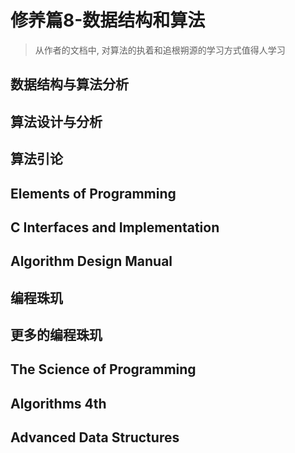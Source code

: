 # 修养篇8-数据结构和算法

> 从作者的文档中, 对算法的执着和追根朔源的学习方式值得人学习

## 数据结构与算法分析

## 算法设计与分析

## 算法引论

## Elements of Programming

## C Interfaces and Implementation

## Algorithm Design Manual

## 编程珠玑

## 更多的编程珠玑

## The Science of Programming

## Algorithms 4th

## Advanced Data Structures